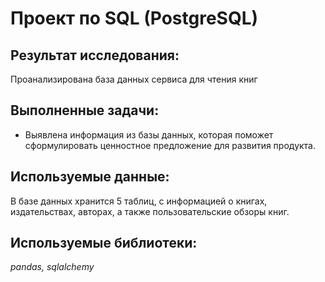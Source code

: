 # Проект по SQL (PostgreSQL)
## Результат исследования:
 Проанализирована база данных сервиса для чтения книг
## Выполненные задачи:
- Выявлена информация из базы данных, которая поможет сформулировать ценностное предложение для развития продукта. 
## Используемые данные:
В базе данных хранится 5 таблиц, с информацией о книгах, издательствах, авторах, а также пользовательские обзоры книг.
## Используемые библиотеки:
*pandas, sqlalchemy*
